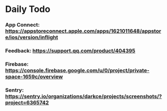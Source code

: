 # Daily Todo

### App Connect: https://appstoreconnect.apple.com/apps/1621011648/appstore/ios/version/inflight
### Feedback: https://support.qq.com/product/404395
### Firebase: https://console.firebase.google.com/u/0/project/private-space-1659c/overview
### Sentry: https://sentry.io/organizations/darkce/projects/screenshots/?project=6365742
